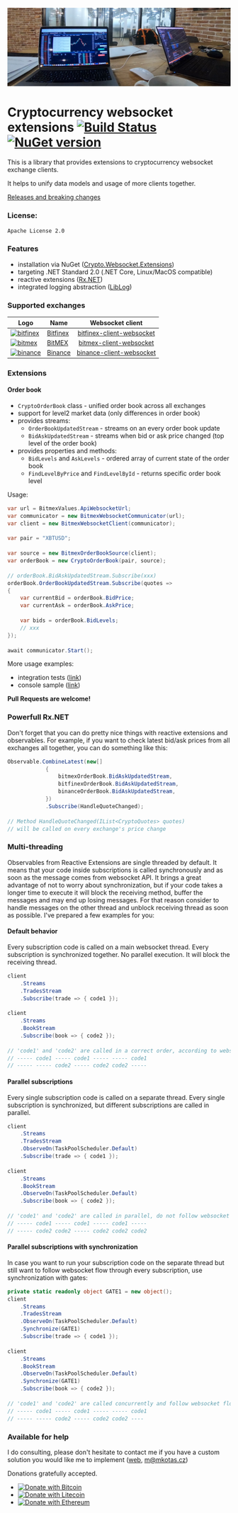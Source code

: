 ﻿![Logo](cwe_logo.png)
# Cryptocurrency websocket extensions [![Build Status](https://travis-ci.org/Marfusios/crypto-websocket-extensions.svg?branch=master)](https://travis-ci.org/Marfusios/crypto-websocket-extensions) [![NuGet version](https://badge.fury.io/nu/crypto-websocket-extensions.svg)](https://badge.fury.io/nu/crypto-websocket-extensions)

This is a library that provides extensions to cryptocurrency websocket exchange clients. 

It helps to unify data models and usage of more clients together. 

[Releases and breaking changes](https://github.com/Marfusios/crypto-websocket-extensions/releases)

### License: 
    Apache License 2.0

### Features

* installation via NuGet ([Crypto.Websocket.Extensions](https://www.nuget.org/packages/Crypto.Websocket.Extensions))
* targeting .NET Standard 2.0 (.NET Core, Linux/MacOS compatible)
* reactive extensions ([Rx.NET](https://github.com/Reactive-Extensions/Rx.NET))
* integrated logging abstraction ([LibLog](https://github.com/damianh/LibLog))

### Supported exchanges

| Logo | Name | Websocket client |
| ------------- | ------------- |:------:|
| [![bitfinex](https://user-images.githubusercontent.com/1294454/27766244-e328a50c-5ed2-11e7-947b-041416579bb3.jpg)](https://www.bitfinex.com)  | [Bitfinex](https://www.bitfinex.com)  | [bitfinex-client-websocket](https://github.com/Marfusios/bitfinex-client-websocket) |
| [![bitmex](https://user-images.githubusercontent.com/1294454/27766319-f653c6e6-5ed4-11e7-933d-f0bc3699ae8f.jpg)](https://www.bitmex.com/register/qGWwBG)  | [BitMEX](https://www.bitmex.com/register/qGWwBG)  | [bitmex-client-websocket](https://github.com/Marfusios/bitmex-client-websocket) |
| [![binance](https://user-images.githubusercontent.com/1294454/29604020-d5483cdc-87ee-11e7-94c7-d1a8d9169293.jpg)](https://www.binance.com/?ref=21773680)  | [Binance](https://www.binance.com/?ref=21773680)  | [binance-client-websocket](https://github.com/Marfusios/binance-client-websocket) |

### Extensions

#### Order book

* `CryptoOrderBook` class - unified order book across all exchanges
* support for level2 market data (only differences in order book)
* provides streams:
    * `OrderBookUpdatedStream` - streams on an every order book update
    * `BidAskUpdatedStream` - streams when bid or ask price changed (top level of the order book)
* provides properties and methods:
    * `BidLevels` and `AskLevels` - ordered array of current state of the order book
    * `FindLevelByPrice` and `FindLevelById` - returns specific order book level

Usage:

```csharp
var url = BitmexValues.ApiWebsocketUrl;
var communicator = new BitmexWebsocketCommunicator(url);
var client = new BitmexWebsocketClient(communicator);

var pair = "XBTUSD";

var source = new BitmexOrderBookSource(client);
var orderBook = new CryptoOrderBook(pair, source);

// orderBook.BidAskUpdatedStream.Subscribe(xxx)
orderBook.OrderBookUpdatedStream.Subscribe(quotes =>
{
    var currentBid = orderBook.BidPrice;
    var currentAsk = orderBook.AskPrice;

    var bids = orderBook.BidLevels;
    // xxx
});
        
await communicator.Start();
```

More usage examples:
* integration tests ([link](test_integration/Crypto.Websocket.Extensions.Tests.Integration))
* console sample ([link](test_integration/Crypto.Websocket.Extensions.Sample/Program.cs))

**Pull Requests are welcome!**

### Powerfull Rx.NET

Don't forget that you can do pretty nice things with reactive extensions and observables. 
For example, if you want to check latest bid/ask prices from all exchanges all together, 
you can do something like this: 

```csharp
Observable.CombineLatest(new[]
            {
                bitmexOrderBook.BidAskUpdatedStream,
                bitfinexOrderBook.BidAskUpdatedStream,
                binanceOrderBook.BidAskUpdatedStream,
            })
            .Subscribe(HandleQuoteChanged);

// Method HandleQuoteChanged(IList<CryptoQuotes> quotes)
// will be called on every exchange's price change
```


### Multi-threading

Observables from Reactive Extensions are single threaded by default. It means that your code inside subscriptions is called synchronously and as soon as the message comes from websocket API. It brings a great advantage of not to worry about synchronization, but if your code takes a longer time to execute it will block the receiving method, buffer the messages and may end up losing messages. For that reason consider to handle messages on the other thread and unblock receiving thread as soon as possible. I've prepared a few examples for you: 

#### Default behavior

Every subscription code is called on a main websocket thread. Every subscription is synchronized together. No parallel execution. It will block the receiving thread. 

```csharp
client
    .Streams
    .TradesStream
    .Subscribe(trade => { code1 });

client
    .Streams
    .BookStream
    .Subscribe(book => { code2 });

// 'code1' and 'code2' are called in a correct order, according to websocket flow
// ----- code1 ----- code1 ----- ----- code1
// ----- ----- code2 ----- code2 code2 -----
```

#### Parallel subscriptions 

Every single subscription code is called on a separate thread. Every single subscription is synchronized, but different subscriptions are called in parallel. 

```csharp
client
    .Streams
    .TradesStream
    .ObserveOn(TaskPoolScheduler.Default)
    .Subscribe(trade => { code1 });

client
    .Streams
    .BookStream
    .ObserveOn(TaskPoolScheduler.Default)
    .Subscribe(book => { code2 });

// 'code1' and 'code2' are called in parallel, do not follow websocket flow
// ----- code1 ----- code1 ----- code1 -----
// ----- code2 code2 ----- code2 code2 code2
```

 #### Parallel subscriptions with synchronization

In case you want to run your subscription code on the separate thread but still want to follow websocket flow through every subscription, use synchronization with gates: 

```csharp
private static readonly object GATE1 = new object();
client
    .Streams
    .TradesStream
    .ObserveOn(TaskPoolScheduler.Default)
    .Synchronize(GATE1)
    .Subscribe(trade => { code1 });

client
    .Streams
    .BookStream
    .ObserveOn(TaskPoolScheduler.Default)
    .Synchronize(GATE1)
    .Subscribe(book => { code2 });

// 'code1' and 'code2' are called concurrently and follow websocket flow
// ----- code1 ----- code1 ----- ----- code1
// ----- ----- code2 ----- code2 code2 ----
```

### Available for help
I do consulting, please don't hesitate to contact me if you have a custom solution you would like me to implement ([web](http://mkotas.cz/), 
<m@mkotas.cz>)

Donations gratefully accepted.
* [![Donate with Bitcoin](https://en.cryptobadges.io/badge/small/1HfxKZhvm68qK3gE8bJAdDBWkcZ2AFs9pw)](https://en.cryptobadges.io/donate/1HfxKZhvm68qK3gE8bJAdDBWkcZ2AFs9pw)
* [![Donate with Litecoin](https://en.cryptobadges.io/badge/small/LftdENE8DTbLpV6RZLKLdzYzVU82E6dz4W)](https://en.cryptobadges.io/donate/LftdENE8DTbLpV6RZLKLdzYzVU82E6dz4W)
* [![Donate with Ethereum](https://en.cryptobadges.io/badge/small/0xb9637c56b307f24372cdcebd208c0679d4e48a47)](https://en.cryptobadges.io/donate/0xb9637c56b307f24372cdcebd208c0679d4e48a47)
